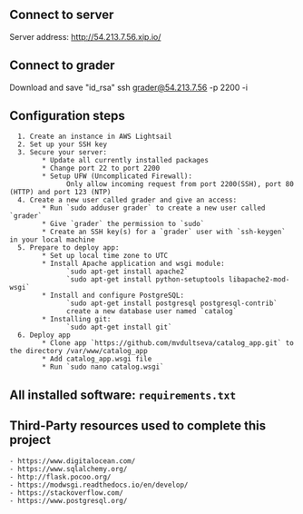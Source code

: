 ## Connect to server
Server address: http://54.213.7.56.xip.io/

## Connect to grader
Download and save "id_rsa"
ssh grader@54.213.7.56 -p 2200 -i <path to id_rsa file>

## Configuration steps
      1. Create an instance in AWS Lightsail
      2. Set up your SSH key
      3. Secure your server:
            * Update all currently installed packages
            * Change port 22 to port 2200
            * Setup UFW (Uncomplicated Firewall):
                  Only allow incoming request from port 2200(SSH), port 80 (HTTP) and port 123 (NTP)
      4. Create a new user called grader and give an access:
            * Run `sudo adduser grader` to create a new user called `grader`
            * Give `grader` the permission to `sudo`
            * Create an SSH key(s) for a `grader` user with `ssh-keygen` in your local machine
      5. Prepare to deploy app:
            * Set up local time zone to UTC
            * Install Apache application and wsgi module:
                  `sudo apt-get install apache2`
                  `sudo apt-get install python-setuptools libapache2-mod-wsgi`
            * Install and configure PostgreSQL:
                  `sudo apt-get install postgresql postgresql-contrib`
                  create a new database user named `catalog`
            * Installing git:
                  `sudo apt-get install git`
      6. Deploy app
            * Clone app `https://github.com/mvdultseva/catalog_app.git` to the directory /var/www/catalog_app
            * Add catalog_app.wsgi file
            * Run `sudo nano catalog.wsgi`



            


## All installed software: `requirements.txt`
      
## Third-Party resources used to complete this project
    - https://www.digitalocean.com/
    - https://www.sqlalchemy.org/
    - http://flask.pocoo.org/
    - https://modwsgi.readthedocs.io/en/develop/
    - https://stackoverflow.com/
    - https://www.postgresql.org/
